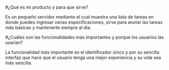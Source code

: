 #¿Qué es mi producto y para que sirve?

Es un pequeño servidor mediante el cual muestra una lista de tareas en donde puedes ingresar varias especificaciones, sirve para anotar las tareas más básicas y mantenerte siempre al día.

#¿Cuáles son las funcionalidades más importantes y porque los usuarios las usarían?

La funcionalidad más importante es el identificador único y por su sencilla interfaz que hace que el usuario tenga una mejor experiencia y su vida sea más sencilla.
